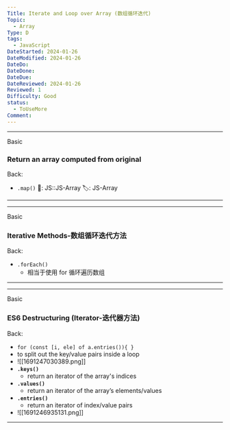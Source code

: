 ```yaml
---
Title: Iterate and Loop over Array (数组循环迭代)
Topic:
  - Array
Type: D
tags:
  - JavaScript
DateStarted: 2024-01-26
DateModified: 2024-01-26
DateDo: 
DateDone: 
DateDue: 
DateReviewed: 2024-01-26
Reviewed: 1
Difficulty: Good
status:
  - ToUseMore
Comment:
---
```

***
Basic
### Return an array computed from original
Back:
- `.map()` 
📌: JS::JS-Array 
🏷️: JS-Array 
<!--ID: 1706600287395-->
****

***
Basic
### Iterative Methods-数组循环迭代方法 
Back:
- `.forEach()`
	- 相当于使用 for 循环遍历数组
<!--ID: 1706600287399-->
****

***
Basic
### ES6 Destructuring (Iterator-迭代器方法)
Back:
- `for (const [i, ele] of a.entries()){ }`
- to split out the key/value pairs inside a loop
- ![[1691247030389.png]]
- **`.keys()`**
	- return an iterator of the array's indices
- **`.values()`**
	- return an iterator of the array’s elements/values
- **`.entries()`**
	- return an iterator of index/value pairs
- ![[1691246935131.png]]
<!--ID: 1706600287402-->
****
<!--SR:!2024-01-30,1,230-->
